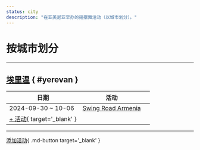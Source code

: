 ```yaml
---
status: city
description: "在亚美尼亚举办的摇摆舞活动（以城市划分）。"
---
```


# 按城市划分

---

## <a id=yerevan></a>[埃里温](#yerevan) { #yerevan }

| 日期 | 活动 | |
| --- | --- | --- |
| 2024-09-30 ~ 10-06 | [Swing Road Armenia](swing-road-armenia-2024.md) |  |
| [+ 活动](https://github.com/swingdance/events/issues/new?assignees=&labels=add+event&projects=&template=02-add_entity.yml&title=%5B2024%2Fhy_AM%5D%20%3CName%3E&region=hy_AM&province=Yerevan&city=Yerevan&org_id=&date_starts=2024-&date_ends=2024-){ target='_blank' }

---

[添加活动](https://github.com/swingdance/events/issues/new?assignees=&labels=add+event&projects=&template=02-add_entity.yml&title=%5Bhy_AM%5D%20%3CName%3E&region=hy_AM&province=&city=&org_id=2024){ .md-button target='_blank' }
